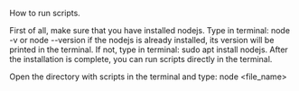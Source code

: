 How to run scripts.

First of all, make sure that you have installed nodejs.
Type in terminal: node -v or node --version
if the nodejs is already installed, its version will be printed in the terminal.
If not, type in terminal: sudo apt install nodejs.
After the installation is complete, you can run scripts directly in the terminal.

Open the directory with scripts in the terminal and type: node <file_name>
